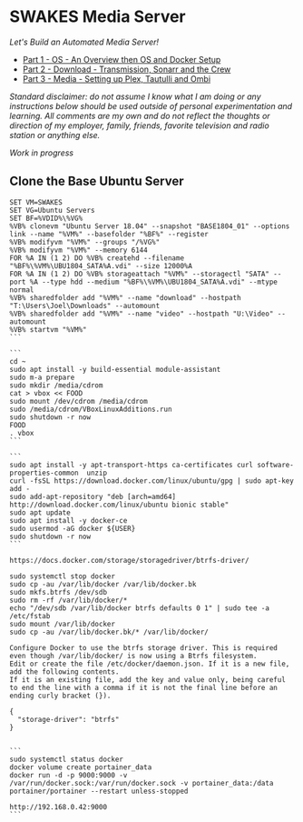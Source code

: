 # SWAKES Media Server

*Let's Build an Automated Media Server!*

- [Part 1 - OS - An Overview then OS and Docker Setup](https://blog.swakes.co.uk/automated-media-box-part1/)
- [Part 2 - Download - Transmission, Sonarr and the Crew](https://blog.swakes.co.uk/automated-media-box-part2/)
- [Part 3 - Media - Setting up Plex, Tautulli and Ombi](https://blog.swakes.co.uk/automated-media-box-part3/)

*Standard disclaimer: do not assume I know what I am doing or any instructions below should be used outside of personal experimentation and learning. All comments are my own and do not reflect the thoughts or direction of my employer, family, friends, favorite television and radio station or anything else.*

*Work in progress*

## Clone the Base Ubuntu Server

````
SET VM=SWAKES
SET VG=Ubuntu Servers
SET BF=%VDID%\%VG%
%VB% clonevm "Ubuntu Server 18.04" --snapshot "BASE1804_01" --options link --name "%VM%" --basefolder "%BF%" --register
%VB% modifyvm "%VM%" --groups "/%VG%"
%VB% modifyvm "%VM%" --memory 6144
FOR %A IN (1 2) DO %VB% createhd --filename "%BF%\%VM%\UBU1804_SATA%A.vdi" --size 12000%A
FOR %A IN (1 2) DO %VB% storageattach "%VM%" --storagectl "SATA" --port %A --type hdd --medium "%BF%\%VM%\UBU1804_SATA%A.vdi" --mtype normal
%VB% sharedfolder add "%VM%" --name "download" --hostpath "T:\Users\Joel\Downloads" --automount
%VB% sharedfolder add "%VM%" --name "video" --hostpath "U:\Video" --automount
%VB% startvm "%VM%"
```

```
cd ~
sudo apt install -y build-essential module-assistant
sudo m-a prepare
sudo mkdir /media/cdrom
cat > vbox << FOOD
sudo mount /dev/cdrom /media/cdrom
sudo /media/cdrom/VBoxLinuxAdditions.run
sudo shutdown -r now
FOOD
. vbox
```

```
sudo apt install -y apt-transport-https ca-certificates curl software-properties-common  unzip
curl -fsSL https://download.docker.com/linux/ubuntu/gpg | sudo apt-key add -
sudo add-apt-repository "deb [arch=amd64] http://download.docker.com/linux/ubuntu bionic stable"
sudo apt update
sudo apt install -y docker-ce
sudo usermod -aG docker ${USER}
sudo shutdown -r now
```

https://docs.docker.com/storage/storagedriver/btrfs-driver/

sudo systemctl stop docker
sudo cp -au /var/lib/docker /var/lib/docker.bk
sudo mkfs.btrfs /dev/sdb
sudo rm -rf /var/lib/docker/*
echo "/dev/sdb /var/lib/docker btrfs defaults 0 1" | sudo tee -a /etc/fstab
sudo mount /var/lib/docker
sudo cp -au /var/lib/docker.bk/* /var/lib/docker/

Configure Docker to use the btrfs storage driver. This is required even though /var/lib/docker/ is now using a Btrfs filesystem. 
Edit or create the file /etc/docker/daemon.json. If it is a new file, add the following contents. 
If it is an existing file, add the key and value only, being careful to end the line with a comma if it is not the final line before an ending curly bracket (}).

{
  "storage-driver": "btrfs"
}


```
sudo systemctl status docker
docker volume create portainer_data
docker run -d -p 9000:9000 -v /var/run/docker.sock:/var/run/docker.sock -v portainer_data:/data portainer/portainer --restart unless-stopped

http://192.168.0.42:9000
```